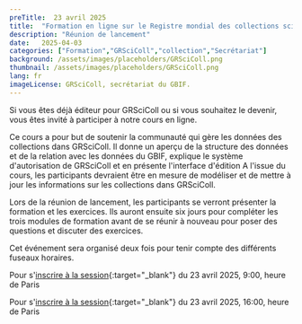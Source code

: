 ```yaml
---
preTitle:  23 avril 2025
title:  "Formation en ligne sur le Registre mondial des collections scientifiques (GRSciColl)"
description: "Réunion de lancement"
date:   2025-04-03
categories: ["Formation","GRSciColl","collection","Secrétariat"]
background: /assets/images/placeholders/GRSciColl.png
thumbnail: /assets/images/placeholders/GRSciColl.png
lang: fr
imageLicense: GRSciColl, secrétariat du GBIF.
---
```

<style> .feature-img img {background-color: white; object-fit: contain }> </style>
Si vous êtes déjà éditeur pour GRSciColl ou si vous souhaitez le devenir, vous êtes invité à participer à notre cours en ligne.

Ce cours a pour but de soutenir la communauté qui gère les données des collections dans GRSciColl. Il donne un aperçu de la structure des données et de la relation avec les données du GBIF, explique le système d'autorisation de GRSciColl et en présente l'interface d'édition A l'issue du cours, les participants devraient être en mesure de modéliser et de mettre à jour les informations sur les collections dans GRSciColl. 

Lors de la réunion de lancement, les participants se verront présenter la formation et les exercices. Ils auront ensuite six jours pour compléter les trois modules de formation avant de se réunir à nouveau pour poser des questions et discuter des exercices.

Cet événement sera organisé deux fois pour tenir compte des différents fuseaux horaires.

Pour s'[inscrire à la session](https://us02web.zoom.us/meeting/register/jpj_LnxORtyjjJm8GafigQ){:target="_blank"} du 23 avril 2025, 9:00, heure de Paris

Pour s'[inscrire à la session](https://us02web.zoom.us/meeting/register/9GNO-Q-BTiCjhbC15s9qSQ){:target="_blank"} du 23 avril 2025, 16:00, heure de Paris